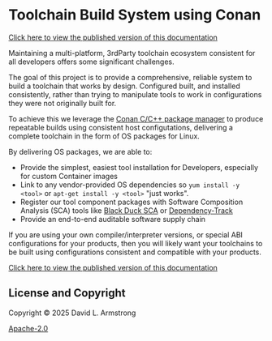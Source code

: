# Toolchain Build System using Conan

[Click here to view the published version of this documentation](https://daversomethingsomethingorg.github.io/ConanToolchain/)

Maintaining a multi-platform, 3rdParty toolchain ecosystem consistent
for all developers offers some significant challenges.

The goal of this project is to provide a comprehensive, reliable system
to build a toolchain that works by design.  Configured built, and installed
consistently, rather than trying to manipulate tools to work in
configurations they were not originally built for.

To achieve this we leverage the [Conan C/C++ package manager](https://conan.io)
to produce repeatable builds using consistent host configutations,
delivering a complete toolchain in the form of OS packages for Linux.

By delivering OS packages, we are able to:

- Provide the simplest, easiest tool installation for Developers,
  especially for custom Container images
- Link to any vendor-provided OS dependencies so `yum install -y <tool>`
  or `apt-get install -y <tool>` "just works".
- Register our tool component packages with Software Composition
  Analysis (SCA) tools like
  [Black Duck SCA](https://www.blackduck.com/software-composition-analysis-tools/black-duck-sca.html)
  or [Dependency-Track](https://dependencytrack.org/)
- Provide an end-to-end auditable software supply chain

If you are using your own compiler/interpreter versions, or special ABI
configurations for your products, then you will likely want your
toolchains to be built using configurations consistent and compatible with
your products.

[Click here to view the published version of this documentation](https://daversomethingsomethingorg.github.io/ConanToolchain/)

## License and Copyright

Copyright © 2025 David L. Armstrong

[Apache-2.0](LICENSE.txt)
